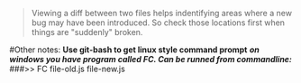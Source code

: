 >Viewing a diff between two files helps indentifying areas where a new bug may
>have been introduced. So check those locations first when things are "suddenly"
>broken.

#Other notes:
**Use git-bash to get linux style command prompt**
**_on windows you have program called FC. Can be runned from commandline:_**
###>>	FC file-old.js file-new.js
